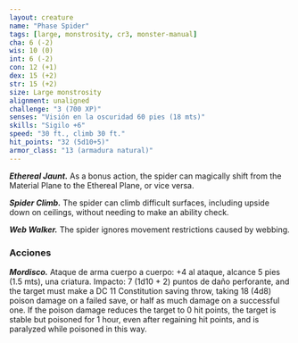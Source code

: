 ```yaml
---
layout: creature
name: "Phase Spider"
tags: [large, monstrosity, cr3, monster-manual]
cha: 6 (-2)
wis: 10 (0)
int: 6 (-2)
con: 12 (+1)
dex: 15 (+2)
str: 15 (+2)
size: Large monstrosity
alignment: unaligned
challenge: "3 (700 XP)"
senses: "Visión en la oscuridad 60 pies (18 mts)"
skills: "Sigilo +6"
speed: "30 ft., climb 30 ft."
hit_points: "32 (5d10+5)"
armor_class: "13 (armadura natural)"
---
```


***Ethereal Jaunt.*** As a bonus action, the spider can magically shift from the Material Plane to the Ethereal Plane, or vice versa.

***Spider Climb.*** The spider can climb difficult surfaces, including upside down on ceilings, without needing to make an ability check.

***Web Walker.*** The spider ignores movement restrictions caused by webbing.

### Acciones

***Mordisco.*** Ataque de arma cuerpo a cuerpo: +4 al ataque, alcance 5 pies (1.5 mts), una criatura. Impacto: 7 (1d10 + 2) puntos de daño perforante, and the target must make a DC 11 Constitution saving throw, taking 18 (4d8) poison damage on a failed save, or half as much damage on a successful one. If the poison damage reduces the target to 0 hit points, the target is stable but poisoned for 1 hour, even after regaining hit points, and is paralyzed while poisoned in this way.